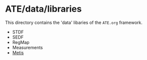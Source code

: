 # ATE/data/libraries

This directory contains the 'data' libaries of the `ATE.org` framework.
  - STDF
  - SEDF
  - RegMap
  - Measurements
  - [Metis](./Metis/README.md)
  
  
